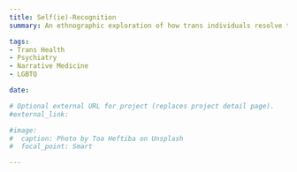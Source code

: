 ```yaml
---
title: Self(ie)-Recognition
summary: An ethnographic exploration of how trans individuals resolve tensions between seeking self-recognition of an internal authentic truth versus external recognition, or legibility, as desired

tags:
- Trans Health
- Psychiatry
- Narrative Medicine
- LGBTQ

date: 

# Optional external URL for project (replaces project detail page).
#external_link: 

#image:
#  caption: Photo by Toa Heftiba on Unsplash
#  focal_point: Smart

---
```

